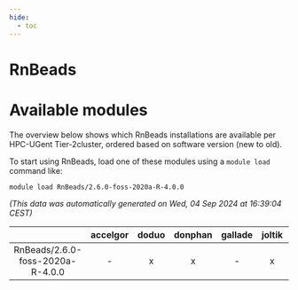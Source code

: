 ```yaml
---
hide:
  - toc
---
```


RnBeads
=======

# Available modules


The overview below shows which RnBeads installations are available per HPC-UGent Tier-2cluster, ordered based on software version (new to old).

To start using RnBeads, load one of these modules using a `module load` command like:

```shell
module load RnBeads/2.6.0-foss-2020a-R-4.0.0
```

*(This data was automatically generated on Wed, 04 Sep 2024 at 16:39:04 CEST)*  

| |accelgor|doduo|donphan|gallade|joltik|shinx|skitty|
| :---: | :---: | :---: | :---: | :---: | :---: | :---: | :---: |
|RnBeads/2.6.0-foss-2020a-R-4.0.0|-|x|x|-|x|-|x|
